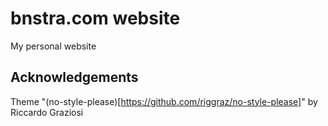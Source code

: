 # bnstra.com website
My personal website

## Acknowledgements
Theme "(no-style-please)[https://github.com/riggraz/no-style-please]" by Riccardo Graziosi 